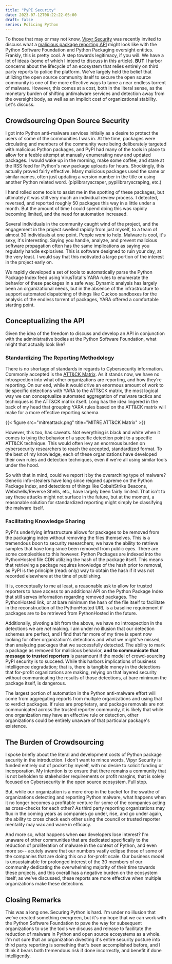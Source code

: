 ```yaml
---
title: "PyPI Security"
date: 2023-07-12T08:22:22-05:00
draft: false
series: Policing Python
---
```


To those that may or may not know, [Vipyr Security](https://github.com/vipyrsec) was recently invited to discuss what a [malicious package reporting API](https://blog.pypi.org/posts/2023-06-22-malware-detection-project/) might look like with the Python Software Foundation and Python Packaging oversight entities. Frankly, this is pretty cool. A step towards legitimacy, if you will. We have a lot of ideas (some of which I intend to discuss in this article). **BUT** I harbor concerns about the lifecycle of an ecosystem that relies entirely on third party reports to police the platform. We've largely held the belief that utilizing the open source community itself to secure the open source community is one of the more effective ways to tame a near endless torrent of malware. However, this comes at a cost, both in the literal sense, as the monetary burden of shifting antimalware services and detection away from the oversight body, as well as an implicit cost of organizational stability. Let's discuss.

## Crowdsourcing Open Source Security

I got into Python anti-malware services initially as a desire to protect the users of some of the communities I was in. At the time, packages were circulating and members of the community were being deliberately targeted with malicious Python packages, and PyPI had many of the tools in place to allow for a feeble attempt at manually enumerating new and updated packages. I would wake up in the morning, make some coffee, and stare at the RSS feed for Python's new package uploads for hours. Shockingly, this actually proved fairly effective. Many malicious packages used the same or similar names, often just updating a version number in the title or using another Python related word. (piplibraryscraper, pypilibraryscraping, etc.)

I hand rolled some tools to assist me in the spotting of these packages, but ultimately it was still very much an individual review process. I detected, reversed, and reported roughly 50 packages this way in a little under a month. But the amount of time I could spend doing this was rapidly becoming limited, and the need for automation increased.

Several individuals in the community caught wind of the project, and the engagement in the project swelled rapidly from just myself, to a team of almost 30 individuals at one point. People *want* to help. Malware is cool, it's sexy, it's interesting. Saying you handle, analyze, and prevent malicious software propagation often has the same implications as saying you regularly handle explosives. This is software designed to ruin your day, at the very least. I would say that this motivated a large portion of the interest in the project early on. 

We rapidly developed a set of tools to automatically parse the Python Package Index feed using VirusTotal's YARA rules to enumerate the behavior of these packages in a safe way. Dynamic analysis has largely been an organizational needs, but in the absence of the infrastructure to support automated dispatching of things like Cuckoo sandboxes for the analysis of the endless torrent of packages, YARA offered a comfortable starting point. 

## Conceptualizing the API

Given the idea of the freedom to discuss and develop an API in conjunction with the administrative bodies at the Python Software Foundation, what might that actually look like? 

### Standardizing The Reporting Methodology

There is no shortage of standards in regards to Cybersecurity information. Commonly accepted is the [ATT&CK Matrix](https://attack.mitre.org/). As it stands now, we have no introspection into what other organizations are reporting, and how they're reporting. On our end, while it would drive an enormous amount of work to tie specific detections with YARA to the ATT&CK matrix, the most logical way we can conceptualize automated aggregation of malware tactics and techniques is the ATT&CK matrix itself. Long has the idea lingered in the back of my head that grouping YARA rules based on the ATT&CK matrix will make for a more effective reporting schema. 

{{< figure src="mitreattack.png" title="MITRE ATT&CK Matrix" >}}

However, this too, has caveats. Not everything is black and white when it comes to tying the behavior of a specific detection point to a specific ATT&CK technique. This would often levy an enormous burden on cybersecurity researchers to reach the accepted, standardized format. To the best of my knowledge, each of these organizations have developed their own rules and detection techniques, even if we're all using similar tools under the hood. 

So with that in mind, could we report it by the overarching type of malware? Generic info-stealers have long since reigned supreme on the Python Package Index, and detections of things like CobaltStrike Beacons, Webshells/Reverse Shells, etc., have largely been fairly limited. That isn't to say these attacks might not surface in the future, but at the moment, a reasonable solution for standardized reporting might simply be classifying the malware itself. 

### Facilitating Knowledge Sharing

PyPI's underlying infrastructure allows for packages to be removed from the packaging index without removing the files themselves. This is a tremendous boon to security researchers; we have the ability to retrieve samples that have long since been removed from public eyes. There are some complexities to this however. Python Packages are indexed into the PythonHosted file CDN utilizing the hash of the package itself. This means that retrieving a package requires knowledge of the hash prior to removal, as PyPI is the principle (read: only) way to obtain the hash if it was not recorded elsewhere at the time of publishing. 

It is, conceptually to me at least, a reasonable ask to allow for trusted reporters to have access to an additional API on the Python Package Index that still serves information regarding removed packages. The PythonHosted link, or at bare minimum the hash of the file itself to facilitate in the reconstruction of the PythonHosted URL is a baseline requirement if packages are to be retrieved from PythonHosted in the future. 

Additionally, pivoting a bit from the above, we have no introspection in the detections we are *not* making. I am under no illusion that our detection schemes are perfect, and I find that far more of my time is spent now looking for other organization's detections and what we might've missed, than analyzing packages that we successfully detected. The ability to mark a package as removed for malicious behavior, **and to communicate that message to trusted reporters** is paramount if the model of crowd-sourcing PyPI security is to succeed. While this harbors implications of business intelligence degradation; that is, there is tangible money in the detections that for-profit organizations are making, relying on that layered security without communicating the results of those detections, at bare minimum the package itself, is dangerous. 

The largest portion of automation in the Python anti-malware effort will come from aggregating reports from multiple organizations and using that to verdict packages. If rules are proprietary, and package removals are not communicated across the trusted reporter community, it is likely that while one organization may have an effective rule or detection, other organizations could be entirely unaware of that particular package's existence. 

## The Burden of Crowdsourcing

I spoke briefly about the literal and development costs of Python package security in the introduction. I don't want to mince words, Vipyr Security is funded entirely out of pocket by myself, with no desire to solicit funding or incorporation. My intention is to ensure that there remains a community that is not beholden to stakeholder requirements or profit margins, that is solely focused on Cybersecurity in the open source ecosystem. Full stop. 

But, while our organization is a mere drop in the bucket for the swathe of organizations detecting and reporting Python malware, what happens when it no longer becomes a profitable venture for some of the companies acting as cross-checks for each other? As third party reporting organizations may flux in the coming years as companies go under, rise, and go under again, the ability to cross check each other using the council or trusted reporter mentality may wax and wane in efficacy. 

And more so, what happens when **our** developers lose interest? I'm unaware of other communities that are dedicated specifically to the reduction of proliferation of malware in the context of Python, and even more so-- acutely aware that our numbers vastly eclipse those of some of the companies that are doing this on a for-profit scale. Our business model is unsustainable for prolonged interest of the 30 members of our community dedicating the overwhelming majority of their time towards these projects, and this overall has a negative burden on the ecosystem itself; as we've discussed, these reports are more effective when multiple organizations make these detections. 

## Closing Remarks

This was a long one. Securing Python is hard. I'm under no illusion that we've created something evergreen, but it's my hope that we can work with the Python Software Foundation to pave the way for subsequent organizations to use the tools we discuss and release to facilitate the reduction of malware in Python and open source ecosystems as a whole. I'm not sure that an organization divesting it's entire security posture into third party reporting is something that's been accomplished before, and I think it bears both tremendous risk if done incorrectly, and benefit if done intelligently. 



